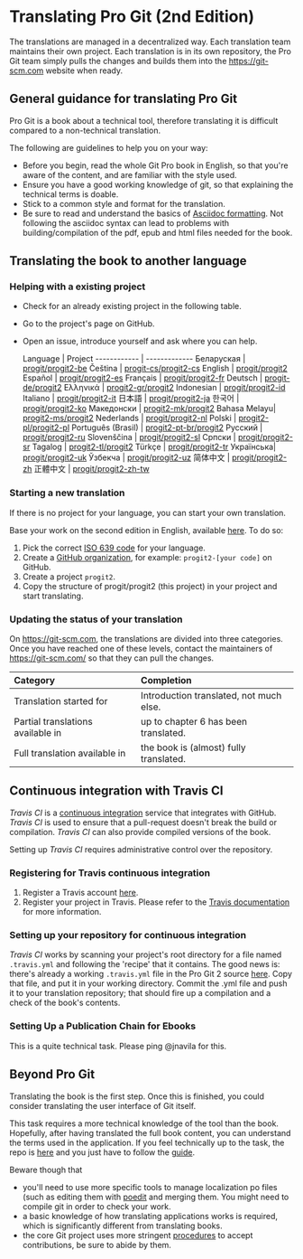 # Translating Pro Git (2nd Edition)

The translations are managed in a decentralized way. Each translation team maintains their own project. Each translation is in its own repository, the Pro Git team simply pulls the changes and builds them into the https://git-scm.com website when ready.

## General guidance for translating Pro Git

Pro Git is a book about a technical tool, therefore translating it is difficult compared to a non-technical translation.

The following are guidelines to help you on your way:
* Before you begin, read the whole Git Pro book in English, so that you're aware of the content, and are familiar with the style used.
* Ensure you have a good working knowledge of git, so that explaining the technical terms is doable.
* Stick to a common style and format for the translation.
* Be sure to read and understand the basics of [Asciidoc formatting](https://asciidoctor.org/docs/asciidoc-syntax-quick-reference/). Not following the asciidoc syntax can lead to problems with building/compilation of the pdf, epub and html files needed for the book.

## Translating the book to another language

### Helping with a existing project
* Check for an already existing project in the following table.
* Go to the project's page on GitHub.
* Open an issue, introduce yourself and ask where you can help.

  Language   |   Project
------------ | -------------
Беларуская  | [progit/progit2-be](https://github.com/progit/progit2-be)
Čeština    | [progit-cs/progit2-cs](https://github.com/progit-cs/progit2-cs)
English    | [progit/progit2](https://github.com/progit/progit2)
Español    | [progit/progit2-es](https://github.com/progit/progit2-es)
Français   | [progit/progit2-fr](https://github.com/progit/progit2-fr)
Deutsch    | [progit-de/progit2](https://github.com/progit-de/progit2)
Ελληνικά   | [progit2-gr/progit2](https://github.com/progit2-gr/progit2)
Indonesian | [progit/progit2-id](https://github.com/progit/progit2-id)
Italiano   | [progit/progit2-it](https://github.com/progit/progit2-it)
日本語   | [progit/progit2-ja](https://github.com/progit/progit2-ja)
한국어   | [progit/progit2-ko](https://github.com/progit/progit2-ko)
Македонски | [progit2-mk/progit2](https://github.com/progit2-mk/progit2)
Bahasa Melayu| [progit2-ms/progit2](https://github.com/progit2-ms/progit2)
Nederlands | [progit/progit2-nl](https://github.com/progit/progit2-nl)
Polski | [progit2-pl/progit2-pl](https://github.com/progit2-pl/progit2-pl)
Português (Brasil) | [progit2-pt-br/progit2](https://github.com/progit2-pt-br/progit2)
Русский   | [progit/progit2-ru](https://github.com/progit/progit2-ru)
Slovenščina  | [progit/progit2-sl](https://github.com/progit/progit2-sl)
Српски   | [progit/progit2-sr](https://github.com/progit/progit2-sr)
Tagalog   | [progit2-tl/progit2](https://github.com/progit2-tl/progit2)
Türkçe   | [progit/progit2-tr](https://github.com/progit/progit2-tr)
Українська| [progit/progit2-uk](https://github.com/progit/progit2-uk)
Ўзбекча  | [progit/progit2-uz](https://github.com/progit/progit2-uz)
简体中文  | [progit/progit2-zh](https://github.com/progit/progit2-zh)
正體中文  | [progit/progit2-zh-tw](https://github.com/progit/progit2-zh-tw)

### Starting a new translation

If there is no project for your language, you can start your own translation.

Base your work on the second edition in English, available [here](https://github.com/progit/progit2). To do so:
 1. Pick the correct [ISO 639 code](https://en.wikipedia.org/wiki/List_of_ISO_639-1_codes) for your language.
 1. Create a [GitHub organization](https://help.github.com/articles/creating-a-new-organization-from-scratch/), for example: `progit2-[your code]` on GitHub.
 1. Create a project ``progit2``.
 1. Copy the structure of progit/progit2 (this project) in your project and start translating.

### Updating the status of your translation

On https://git-scm.com, the translations are divided into three categories. Once you have reached one of these levels, contact the maintainers of https://git-scm.com/ so that they can pull the changes.

| Category | Completion     |
| :------------- | :------------- |
| Translation started for | Introduction translated, not much else. |
| Partial translations available in | up to chapter 6 has been translated. |
| Full translation available in |the book is (almost) fully translated. |

## Continuous integration with Travis CI

*Travis CI* is a [continuous integration](https://en.wikipedia.org/wiki/Continuous_integration) service that integrates with GitHub. *Travis CI* is used to ensure that a pull-request doesn't break the build or compilation. *Travis CI* can also provide compiled versions of the book.

Setting up *Travis CI* requires administrative control over the repository.

### Registering for Travis continuous integration

1. Register a Travis account [here](https://travis-ci.org/).
1. Register your project in Travis.
Please refer to the [Travis documentation](https://docs.travis-ci.com/) for more information.

### Setting up your repository for continuous integration

*Travis CI* works by scanning your project's root directory for a file named `.travis.yml` and following the 'recipe' that it contains. The good news is: there's already a working `.travis.yml` file in the Pro Git 2 source [here](https://raw.githubusercontent.com/progit/progit2-pub/master/travis.yml).
Copy that file, and put it in your working directory. Commit the .yml file and push it to your translation repository; that should fire up a compilation and a check of the book's contents.

### Setting Up a Publication Chain for Ebooks

This is a quite technical task. Please ping @jnavila for this.

## Beyond Pro Git

Translating the book is the first step. Once this is finished, you could consider translating the user interface of Git itself.

This task requires a more technical knowledge of the tool than the book. Hopefully, after having translated the full book content, you can understand the terms used in the application. If you feel technically up to the task, the repo is [here](https://github.com/git-l10n/git-po) and you just have to follow the [guide](https://github.com/git-l10n/git-po/blob/master/po/README).

Beware though that

 * you'll need to use more specific tools to manage localization po files (such as editing them with [poedit](https://poedit.net/) and merging them. You might need to compile git in order to check your work.
 * a basic knowledge of how translating applications works is required, which is significantly different from translating books.
 * the core Git project uses more stringent [procedures](https://github.com/git-l10n/git-po/blob/master/Documentation/SubmittingPatches) to accept contributions, be sure to abide by them.
